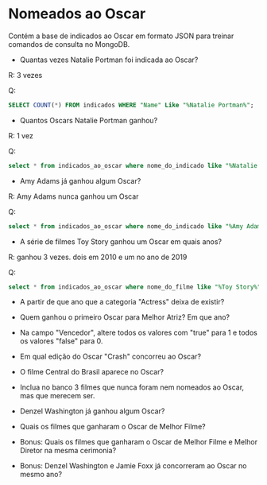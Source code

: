 # Nomeados ao Oscar

Contém a base de indicados ao Oscar em formato JSON para treinar comandos de consulta no MongoDB. 

* Quantas vezes Natalie Portman foi indicada ao Oscar?

R: 3 vezes

Q:
```sql
SELECT COUNT(*) FROM indicados WHERE "Name" Like "%Natalie Portman%";
```

* Quantos Oscars Natalie Portman ganhou?

R: 1 vez

Q:
```sql
select * from indicados_ao_oscar where nome_do_indicado like "%Natalie Portman%" and vencedor = "true";
```

* Amy Adams já ganhou algum Oscar?

R: Amy Adams nunca ganhou um Oscar

Q:
```sql
select * from indicados_ao_oscar where nome_do_indicado like "%Amy Adams%" and vencedor = "true";
```

* A série de filmes Toy Story ganhou um Oscar em quais anos?

R: ganhou 3 vezes. dois em 2010 e um no ano de 2019

Q:
```sql
select * from indicados_ao_oscar where nome_do_filme like "%Toy Story%" and vencedor = "true";
```

* A partir de que ano que a categoria "Actress" deixa de existir? 

* Quem ganhou o primeiro Oscar para Melhor Atriz? Em que ano?

* Na campo "Vencedor", altere todos os valores com "true" para 1 e todos os valores "false" para 0.

* Em qual edição do Oscar "Crash" concorreu ao Oscar?

* O filme Central do Brasil aparece no Oscar?

* Inclua no banco 3 filmes que nunca foram nem nomeados ao Oscar, mas que merecem ser. 

* Denzel Washington já ganhou algum Oscar?

* Quais os filmes que ganharam o Oscar de Melhor Filme?

* Bonus: Quais os filmes que ganharam o Oscar de Melhor Filme e Melhor Diretor na mesma cerimonia?

* Bonus: Denzel Washington e Jamie Foxx já concorreram ao Oscar no mesmo ano?
